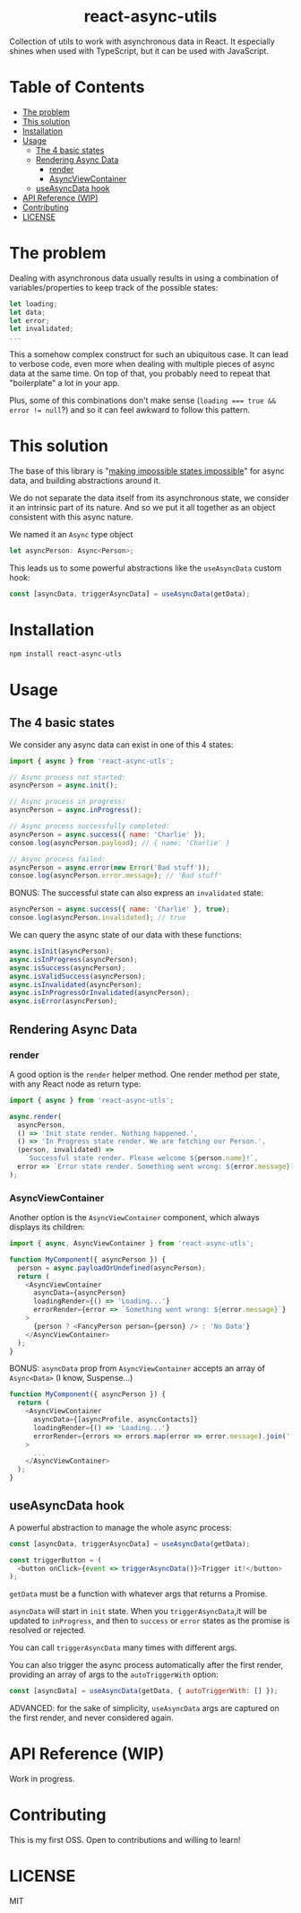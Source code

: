 <h1 align="center">react-async-utils</h1>
Collection of utils to work with asynchronous data in React. It especially shines when used with TypeScript, but it can be used with JavaScript.

# Table of Contents

- [The problem](#the-problem)
- [This solution](#this-solution)
- [Installation](#installation)
- [Usage](#usage)
  - [ The 4 basic states](#the-4-basic-states)
  - [Rendering Async Data](#rendering-async-data)
    - [render](#render)
    - [AsyncViewContainer](#AsyncViewContainer)
  - [useAsyncData hook](#useAsyncData-hook)
- [API Reference (WIP)](<#api-reference-(wip)>)
- [Contributing](#contributing)
- [LICENSE](#license)

# The problem

Dealing with asynchronous data usually results in using a combination of variables/properties to keep track of the possible states:

```javascript
let loading;
let data;
let error;
let invalidated;
...
```

This a somehow complex construct for such an ubiquitous case. It can lead to verbose code, even more when dealing with multiple pieces of async data at the same time. On top of that, you probably need to repeat that "boilerplate" a lot in your app.

Plus, some of this combinations don't make sense (`loading === true && error != null`?) and so it can feel awkward to follow this pattern.

# This solution

The base of this library is "[making impossible states impossible](https://blog.kentcdodds.com/make-impossible-states-impossible-cf85b97795c1)" for async data, and building abstractions around it.

We do not separate the data itself from its asynchronous state, we consider it an intrinsic part of its nature. And so we put it all together as an object consistent with this async nature.

We named it an `Async` type object

```typescript
let asyncPerson: Async<Person>;
```

This leads us to some powerful abstractions like the `useAsyncData` custom hook:

```javascript
const [asyncData, triggerAsyncData] = useAsyncData(getData);
```

# Installation

```bash
npm install react-async-utls
```

# Usage

## The 4 basic states

We consider any async data can exist in one of this 4 states:

```javascript
import { async } from 'react-async-utls';

// Async process not started:
asyncPerson = async.init();

// Async process in progress:
asyncPerson = async.inProgress();

// Async process successfully completed:
asyncPerson = async.success({ name: 'Charlie' });
consoe.log(asyncPerson.payload); // { name: 'Charlie' }

// Async process failed:
asyncPerson = async.error(new Error('Bad stuff'));
consoe.log(asyncPerson.error.message); // 'Bad stuff'
```

BONUS: The successful state can also express an `invalidated` state:

```javascript
asyncPerson = async.success({ name: 'Charlie' }, true);
consoe.log(asyncPerson.invalidated); // true
```

We can query the async state of our data with these functions:

```javascript
async.isInit(asyncPerson);
async.isInProgress(asyncPerson);
async.isSuccess(asyncPerson);
async.isValidSuccess(asyncPerson);
async.isInvalidated(asyncPerson);
async.isInProgressOrInvalidated(asyncPerson);
async.isError(asyncPerson);
```

## Rendering Async Data

### render

A good option is the `render` helper method. One render method per state, with any React node as return type:

```javascript
import { async } from 'react-async-utls';

async.render(
  asyncPerson,
  () => 'Init state render. Nothing happened.',
  () => 'In Progress state render. We are fetching our Person.',
  (person, invalidated) =>
    `Successful state render. Please welcome ${person.name}!`,
  error => `Error state render. Something went wrong: ${error.message}`,
);
```

### AsyncViewContainer

Another option is the `AsyncViewContainer` component, which always displays its children:

```javascript
import { async, AsyncViewContainer } from 'react-async-utls';

function MyComponent({ asyncPerson }) {
  person = async.payloadOrUndefined(asyncPerson);
  return (
    <AsyncViewContainer
      asyncData={asyncPerson}
      loadingRender={() => 'Loading...'}
      errorRender={error => `Something went wrong: ${error.message}`}
    >
      {person ? <FancyPerson person={person} /> : 'No Data'}
    </AsyncViewContainer>
  );
}
```

BONUS: `asyncData` prop from `AsyncViewContainer` accepts an array of `Async<Data>` (I know, Suspense...)

```javascript
function MyComponent({ asyncPerson }) {
  return (
    <AsyncViewContainer
      asyncData={[asyncProfile, asyncContacts]}
      loadingRender={() => 'Loading...'}
      errorRender={errors => errors.map(error => error.message).join(' AND ')}
    >
      ...
    </AsyncViewContainer>
  );
}
```

## useAsyncData hook

A powerful abstraction to manage the whole async process:

```javascript
const [asyncData, triggerAsyncData] = useAsyncData(getData);

const triggerButton = (
  <button onClick={event => triggerAsyncData()}>Trigger it!</button>
);
```

`getData` must be a function with whatever args that returns a Promise.

`asyncData` will start in `init` state. When you `triggerAsyncData`,it will be updated to `inProgress`, and then to `success` or `error` states as the promise is resolved or rejected.

You can call `triggerAsyncData` many times with different args.

You can also trigger the async process automatically after the first render, providing an array of args to the `autoTriggerWith` option:

```javascript
const [asyncData] = useAsyncData(getData, { autoTriggerWith: [] });
```

ADVANCED: for the sake of simplicity, `useAsyncData` args are captured on the first render, and never considered again.

# API Reference (WIP)

Work in progress.

# Contributing

This is my first OSS. Open to contributions and willing to learn!

# LICENSE

MIT
